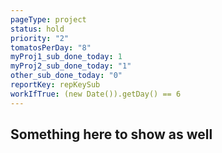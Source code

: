 ```yaml
---
pageType: project
status: hold
priority: "2"
tomatosPerDay: "8"
myProj1_sub_done_today: 1
myProj2_sub_done_today: "1"
other_sub_done_today: "0"
reportKey: repKeySub
workIfTrue: (new Date()).getDay() == 6
---
```


## Something here to show as well
